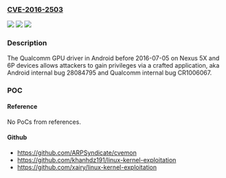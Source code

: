 ### [CVE-2016-2503](https://cve.mitre.org/cgi-bin/cvename.cgi?name=CVE-2016-2503)
![](https://img.shields.io/static/v1?label=Product&message=n%2Fa&color=blue)
![](https://img.shields.io/static/v1?label=Version&message=n%2Fa&color=blue)
![](https://img.shields.io/static/v1?label=Vulnerability&message=n%2Fa&color=brighgreen)

### Description

The Qualcomm GPU driver in Android before 2016-07-05 on Nexus 5X and 6P devices allows attackers to gain privileges via a crafted application, aka Android internal bug 28084795 and Qualcomm internal bug CR1006067.

### POC

#### Reference
No PoCs from references.

#### Github
- https://github.com/ARPSyndicate/cvemon
- https://github.com/khanhdz191/linux-kernel-exploitation
- https://github.com/xairy/linux-kernel-exploitation

